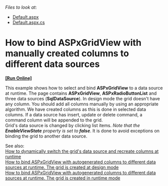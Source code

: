 <!-- default file list -->
*Files to look at*:

* [Default.aspx](./CS/WebSite/Default.aspx)
* [Default.aspx.cs](./CS/WebSite/Default.aspx.cs)
<!-- default file list end -->
# How to bind ASPxGridView with manually created columns to different data sources
<!-- run online -->
**[[Run Online]](https://codecentral.devexpress.com/e2967)**
<!-- run online end -->


<p>This example shows how to select and bind <strong>ASPxGridView</strong> to a data source at runtime. The page contains <strong>ASPxGridView</strong>, <strong>ASPxRadioButtonLis</strong><strong>t</strong> and three data sources (<strong>SqlDataSource</strong>). In design mode the grid doesn't have any column. You should add all columns manually by using an appropriate algorithm. We have created columns as this is done in selected data columns.  If a data source has insert, update or delete command, a command column will be appended to the grid.<br />
Grid's data source is changed by clicking list items.<i> Note </i><i>that the </i><strong><i>EnableViewState</i></strong><i> property is set to</i><strong><i> false</i></strong>. It is done to avoid exceptions on binding  the grid to another data source.</p><p>See also:<br />
<a href="https://www.devexpress.com/Support/Center/p/E448">How to dynamically switch the grid's data source and recreate columns at runtime</a><br />
<a href="https://www.devexpress.com/Support/Center/p/E2965">How to bind ASPxGridView with autogenerated columns to different data sources at runtime. The grid is created at design mode</a><br />
<a href="https://www.devexpress.com/Support/Center/p/E2968">How to bind ASPxGridView with autogenerated columns to different data sources at runtime. The grid is created in runtime mode</a></p>

<br/>


